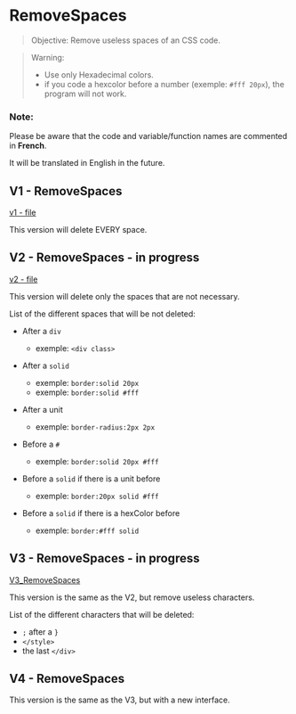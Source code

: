 # RemoveSpaces

> Objective: Remove useless spaces of an CSS code.

> Warning: 
> - Use only Hexadecimal colors.
> - if you code a hexcolor before a number (exemple: `#fff 20px`), the program will not work.

### Note:
Please be aware that the code and variable/function names are commented in **French**.

It will be translated in English in the future.

## V1 - RemoveSpaces

[v1 - file](V1_RemoveSpaces/V1_RemoveSpaces.java)

This version will delete EVERY space.

## V2 - RemoveSpaces - in progress

[v2 - file](V2_RemoveSpaces/V2_RemoveSpaces.java)

This version will delete only the spaces that are not necessary.

List of the different spaces that will be not deleted:

- After a `div`
    - exemple: `<div class>`


- After a `solid`
    - exemple: `border:solid 20px`
    - exemple: `border:solid #fff`


- After a unit
  - exemple: `border-radius:2px 2px`


- Before a `#`
    - exemple: `border:solid 20px #fff`

- Before a `solid` if there is a unit before
    - exemple: `border:20px solid #fff`

- Before a `solid` if there is a hexColor before
    - exemple: `border:#fff solid`






## V3 - RemoveSpaces - in progress

[V3_RemoveSpaces](V3_RemoveSpaces/V3_RemoveSpaces.java)

This version is the same as the V2, but remove useless characters.

List of the different characters that will be deleted:

- `;` after a `}`
- `</style>`
- the last `</div>`


## V4 - RemoveSpaces

This version is the same as the V3, but with a new interface.
